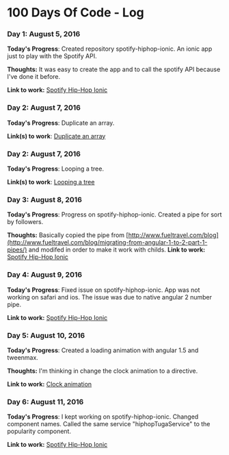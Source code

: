 # 100 Days Of Code - Log

### Day 1: August 5, 2016

**Today's Progress**: Created repository spotify-hiphop-ionic. An ionic app just to play with the Spotify API.

**Thoughts:** It was easy to create the app and to call the spotify API because I've done it before.

**Link to work:** [Spotify Hip-Hop Ionic](https://github.com/miukimiu/spotify-hiphop-ionic)

### Day 2: August 7, 2016

**Today's Progress**: Duplicate an array.
<!--
**Thoughts**: I really struggled with CSS, but, overall, I feel like I am slowly getting better at it. Canvas is still new for me, but I managed to figure out some basic functionality. -->

**Link(s) to work**: [Duplicate an array](https://jsfiddle.net/miukimiu/ckc5kuj0/)


### Day 2: August 7, 2016

**Today's Progress**: Looping a tree.

<!-- **Thoughts**: I really struggled with CSS, but, overall, I feel like I am slowly getting better at it. Canvas is still new for me, but I managed to figure out some basic functionality. -->

**Link(s) to work**: [Looping a tree](https://jsfiddle.net/miukimiu/m2vjfg9t/3/)


### Day 3: August 8, 2016

**Today's Progress**: Progress on spotify-hiphop-ionic. Created a pipe for sort by followers.

**Thoughts:** Basically copied the pipe from [http://www.fueltravel.com/blog](http://www.fueltravel.com/blog/migrating-from-angular-1-to-2-part-1-pipes/) and modifed in order to make it work with childs.
**Link to work:** [Spotify Hip-Hop Ionic](https://github.com/miukimiu/spotify-hiphop-ionic)

### Day 4: August 9, 2016

**Today's Progress**: Fixed issue on spotify-hiphop-ionic. App was not working on safari and ios. The issue was due to native angular 2 number pipe.

**Link to work:** [Spotify Hip-Hop Ionic](https://github.com/miukimiu/spotify-hiphop-ionic)


### Day 5: August 10, 2016

**Today's Progress**: Created a loading animation with angular 1.5 and tweenmax.

**Thoughts:** I'm thinking in change the clock animation to a directive.

**Link to work:** [Clock animation](http://codepen.io/miukimiu/pen/pbQYjo?editors=0010)


### Day 6: August 11, 2016

**Today's Progress**: I kept working on spotify-hiphop-ionic. Changed component names. Called the same service  "hiphopTugaService" to the popularity component. 

**Link to work:** [Spotify Hip-Hop Ionic](https://github.com/miukimiu/spotify-hiphop-ionic)

